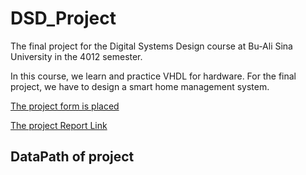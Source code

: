 # DSD_Project
The final project for the Digital Systems Design course at Bu-Ali Sina University in the 4012 semester.

In this course, we learn and practice VHDL for hardware.
For the final project, we have to design a smart home management system.

[The project form is placed](https://github.com/muhmah-motahari/DSD_Project/blob/main/VHDL-Final-Project.pdf)

[The project Report Link](https://docs.google.com/document/d/1yfS_w0zOuH17KE83zXTATzGJ0mLTMPXPNIEBp02tqPY/edit?usp=sharing)

## DataPath of project
